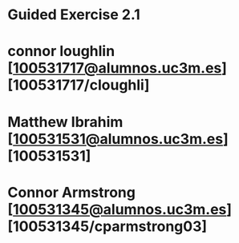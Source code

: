# Guided Exercise 2.1
# connor loughlin  [100531717@alumnos.uc3m.es] [100531717/cloughli]
# Matthew Ibrahim [100531531@alumnos.uc3m.es] [100531531]
# Connor Armstrong  [100531345@alumnos.uc3m.es] [100531345/cparmstrong03]
